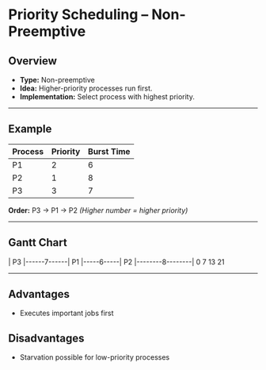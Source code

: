
# Priority Scheduling – Non-Preemptive

## Overview
- **Type:** Non-preemptive  
- **Idea:** Higher-priority processes run first.  
- **Implementation:** Select process with highest priority.

---

## Example

| Process | Priority | Burst Time |
|---------|----------|-----------|
| P1      | 2        | 6         |
| P2      | 1        | 8         |
| P3      | 3        | 7         |

**Order:** P3 → P1 → P2  *(Higher number = higher priority)*

---

## Gantt Chart

| P3 |------7------| P1 |-----6-----| P2 |--------8--------|
0 7 13 21

---

## Advantages
- Executes important jobs first

## Disadvantages
- Starvation possible for low-priority processes
